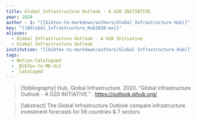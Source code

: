 ```yaml
---
title: Global Infrastructure Outlook - A G20 INITIATIVE
year: 2020
author - 1: "[[bibtex-to-markdown/authors/Global Infrastructure Hub]]"
key: "[[@Global_Infrastructure_Hub2020-mx]]"
aliases:
  - Global Infrastructure Outlook - A G20 Initiative
  - Global Infrastructure Outlook
institution: "[[bibtex-to-markdown/authors/Global Infrastructure Hub]]"
tags:
  - Notion-Catalogued
  - _BibTex-to-MD-Git
  - _Cataloged
---
```


> [!bibliography]
> Hub, Global Infrastructure. 2020. “Global Infrastructure Outlook - A G20 INITIATIVE.” . https://outlook.gihub.org/

> [!abstract]
> The Global Infrastructure Outlook compare infrastructure investment forecasts for 56 countries & 7 sectors